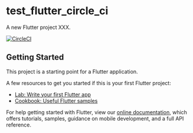 
# test_flutter_circle_ci

A new Flutter project XXX.

[![CircleCI](https://circleci.com/gh/Mickelle/testGithub/tree/flutter-circleci.svg?style=svg)](https://circleci.com/gh/Mickelle/testGithub/tree/flutter-circleci)

## Getting Started

This project is a starting point for a Flutter application.

A few resources to get you started if this is your first Flutter project:

- [Lab: Write your first Flutter app](https://flutter.dev/docs/get-started/codelab)
- [Cookbook: Useful Flutter samples](https://flutter.dev/docs/cookbook)

For help getting started with Flutter, view our
[online documentation](https://flutter.dev/docs), which offers tutorials,
samples, guidance on mobile development, and a full API reference.
